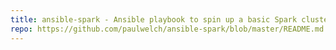 ```yaml
---
title: ansible-spark - Ansible playbook to spin up a basic Spark cluster using Apache Bigtop
repo: https://github.com/paulwelch/ansible-spark/blob/master/README.md
---
```

